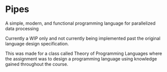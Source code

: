 # Pipes
A simple, modern, and functional programming language for parallelized data processing

Currently a WIP only and not currently being implemented past the original language design specification. 

This was made for a class called Theory of Programming Languages where the assignment was to design a programming language using knowledge gained throughout the course. 
